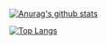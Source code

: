 
[![Anurag's github stats](https://github-readme-stats.vercel.app/api?username=erasin&show_icons=true)](https://github.com/anuraghazra/github-readme-stats) 

[![Top Langs](https://github-readme-stats.vercel.app/api/top-langs/?username=erasin&layout=compact)](https://github.com/anuraghazra/github-readme-stats)